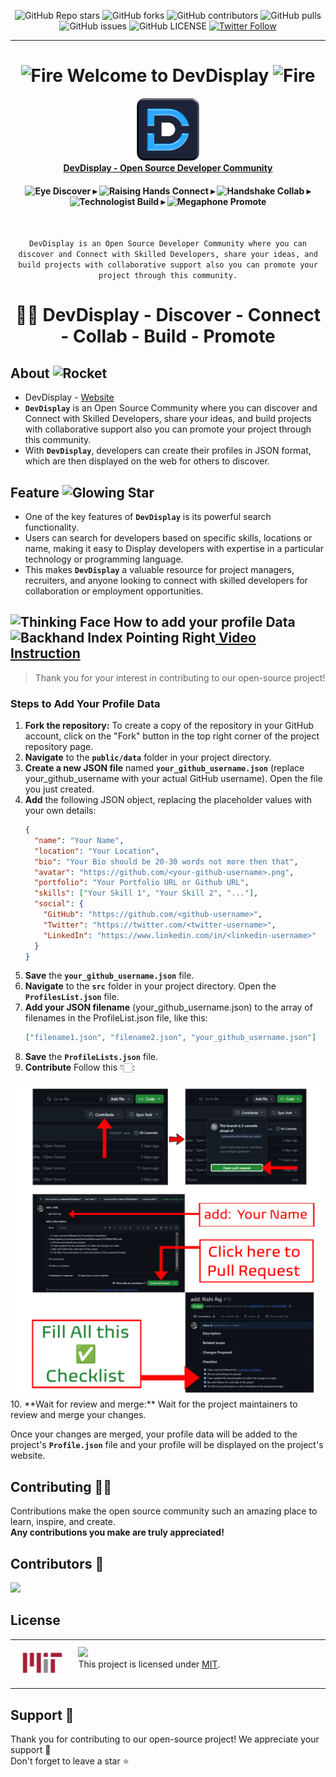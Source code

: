 <div align="center">                                                                        
  
  ![GitHub Repo stars](https://img.shields.io/github/stars/codeaashu/DevDisplay?style=social) 
  ![GitHub forks](https://img.shields.io/github/forks/codeaashu/DevDisplay?style=social)
  ![GitHub contributors](https://img.shields.io/github/contributors/codeaashu/DevDisplay?style=social)
  ![GitHub pulls](https://img.shields.io/github/issues-pr/codeaashu/DevDisplay?style=social)
  ![GitHub issues](https://img.shields.io/github/issues/codeaashu/DevDisplay?style=social)
  ![GitHub LICENSE](https://img.shields.io/github/license/codeaashu/DevDisplay?style=social)
[![Twitter Follow](https://img.shields.io/twitter/follow/warrior_aashuu?style=social)](https://twitter.com/intent/follow?screen_name=warrior_aashuu)

<hr>
  <h1 align="center"><img src="https://raw.githubusercontent.com/Tarikul-Islam-Anik/Animated-Fluent-Emojis/master/Emojis/Travel%20and%20places/Fire.png" alt="Fire" width="25" height="25" /> Welcome to DevDisplay <img src="https://raw.githubusercontent.com/Tarikul-Islam-Anik/Animated-Fluent-Emojis/master/Emojis/Travel%20and%20places/Fire.png" alt="Fire" width="25" height="25" /></h1>
  <img src="./public/devDisplayLOGO.png" width="100px" />
  <br><a href="https://DevDisplay.vercel.app/"><strong>DevDisplay - Open Source Developer Community</strong></a>
  <h4 align="center">   <img src="https://raw.githubusercontent.com/Tarikul-Islam-Anik/Animated-Fluent-Emojis/master/Emojis/Hand%20gestures/Eye.png" alt="Eye" width="25" height="25" /> Discover  ▸  <img src="https://raw.githubusercontent.com/Tarikul-Islam-Anik/Animated-Fluent-Emojis/master/Emojis/Hand%20gestures/Raising%20Hands.png" alt="Raising Hands" width="25" height="25" /> Connect  ▸  <img src="https://raw.githubusercontent.com/Tarikul-Islam-Anik/Animated-Fluent-Emojis/master/Emojis/Hand%20gestures/Handshake.png" alt="Handshake" width="25" height="25" /> Collab  ▸  <img src="https://raw.githubusercontent.com/Tarikul-Islam-Anik/Telegram-Animated-Emojis/main/People/Technologist.webp" alt="Technologist" width="25" height="25" /> Build  ▸  <img src="https://raw.githubusercontent.com/Tarikul-Islam-Anik/Telegram-Animated-Emojis/main/Objects/Megaphone.webp" alt="Megaphone" width="25" height="25" /> Promote   </h4></br>
  
  ` DevDisplay is an Open Source Developer Community where you can discover and Connect with Skilled Developers, share your ideas, and build projects with collaborative support also you can promote your project through this community. `
</div>

<div align="center">
<h1>👩‍💻 DevDisplay - Discover - Connect - Collab - Build - Promote</h1>
</div>

## About <img src="https://raw.githubusercontent.com/Tarikul-Islam-Anik/Animated-Fluent-Emojis/master/Emojis/Travel%20and%20places/Rocket.png" alt="Rocket" width="25" height="25" />

- DevDisplay - [Website](https://DevDisplay.vercel.app/)
- **`DevDisplay`** is an Open Source Community where you can discover and Connect with Skilled Developers, share your ideas, and build projects with collaborative support also you can promote your project through this community.
- With **`DevDisplay`**, developers can create their profiles in JSON format, which are then displayed on the web for others to discover.

## Feature <img src="https://raw.githubusercontent.com/Tarikul-Islam-Anik/Animated-Fluent-Emojis/master/Emojis/Travel%20and%20places/Glowing%20Star.png" alt="Glowing Star" width="25" height="25" />

- One of the key features of **`DevDisplay`** is its powerful search functionality.
- Users can search for developers based on specific skills, locations or name, making it easy to Display developers with expertise in a particular technology or programming language.
- This makes **`DevDisplay`** a valuable resource for project managers, recruiters, and anyone looking to connect with skilled developers for collaboration or employment opportunities.

<a id="how-to-add-your-profile-data"></a>

## <img src="https://raw.githubusercontent.com/Tarikul-Islam-Anik/Animated-Fluent-Emojis/master/Emojis/Smilies/Thinking%20Face.png" alt="Thinking Face" width="25" height="25" /> How to add your profile Data <img src="https://raw.githubusercontent.com/Tarikul-Islam-Anik/Animated-Fluent-Emojis/master/Emojis/Hand%20gestures/Backhand%20Index%20Pointing%20Right.png" alt="Backhand Index Pointing Right" width="25" height="25" /><a href="https://youtu.be/fgqQqdY9Cno"><strong> Video Instruction</strong></a>

> Thank you for your interest in contributing to our open-source project! <br>

### Steps to Add Your Profile Data

1. **Fork the repository:** To create a copy of the repository in your GitHub account, click on the "Fork" button in the top right corner of the project repository page.
2. **Navigate** to the **`public/data`** folder in your project directory.
3. **Create a new JSON file** named **`your_github_username.json`** (replace your_github_username with your actual GitHub username). Open the file you just created.
4. **Add** the following JSON object, replacing the placeholder values with your own details:
   ```json
   {
     "name": "Your Name",
     "location": "Your Location",
     "bio": "Your Bio should be 20-30 words not more then that",
     "avatar": "https://github.com/<your-github-username>.png",
     "portfolio": "Your Portfolio URL or Github URL",
     "skills": ["Your Skill 1", "Your Skill 2", "..."],
     "social": {
       "GitHub": "https://github.com/<github-username>",
       "Twitter": "https://twitter.com/<twitter-username>",
       "LinkedIn": "https://www.linkedin.com/in/<linkedin-username>"
     }
   }
   ```
5. **Save** the **`your_github_username.json`** file.
6. **Navigate** to the **`src`** folder in your project directory. Open the **`ProfilesList.json`** file.
7. **Add your JSON filename** (your_github_username.json) to the array of filenames in the ProfileList.json file, like this:
   ```json
   ["filename1.json", "filename2.json", "your_github_username.json"]
   ```
8. **Save** the **`ProfileLists.json`** file.
9. **Contribute** Follow this 👇🏻:
  <img src="./public/How to contribute.png"/>
10. **Wait for review and merge:** Wait for the project maintainers to review and merge your changes.

Once your changes are merged, your profile data will be added to the project's **`Profile.json`** file and your profile will be displayed on the project's website.

<a id="contributing"></a>

## Contributing 👨‍💻

Contributions make the open source community such an amazing place to learn, inspire, and create. <br>
**Any contributions you make are truly appreciated!**

<a id="contributors"></a>

## Contributors 🤝

<a href="https://github.com/codeaashu/DevDisplay/graphs/contributors">
  <img src="https://contrib.rocks/image?repo=codeaashu/DevDisplay" />
</a>

<a id="license"></a>

## License

<table>
  <tr>
     <td>
       <p align="center"> <img src="https://github.com/malivinayak/malivinayak/blob/main/LICENSE-Logo/MIT.png?raw=true" width="80%"></img>
    </td>
    <td> 
      <img src="https://img.shields.io/badge/License-MIT-yellow.svg"/> <br> 
This project is licensed under <a href="./LICENSE">MIT</a>. <img width=2300/>
    </td>
  </tr>
</table>

<a id="support"></a>

## Support 🙏

Thank you for contributing to our open-source project! We appreciate your support 🚀 <br>
Don't forget to leave a star ⭐
